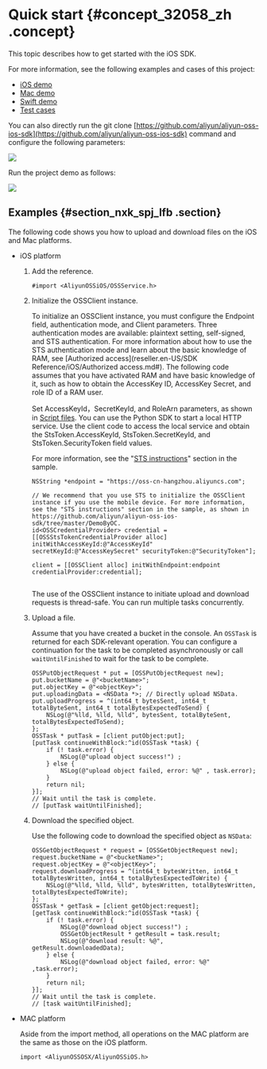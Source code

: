 # Quick start {#concept_32058_zh .concept}

This topic describes how to get started with the iOS SDK.

For more information, see the following examples and cases of this project:

-   [iOS demo](https://github.com/aliyun/aliyun-oss-ios-sdk/tree/master/Example/AliyunOSSSDK-iOS-Example) 
-   [Mac demo](https://github.com/aliyun/aliyun-oss-ios-sdk/tree/master/Example/AliyunOSSSDK-OSX-Example) 
-   [Swift demo](https://github.com/aliyun/aliyun-oss-ios-sdk/tree/master/OSSSwiftDemo) 
-   [Test cases](https://github.com/aliyun/AliyunOSSiOS/tree/master/AliyunOSSiOSTests) 

You can also directly run the git clone [https://github.com/aliyun/aliyun-oss-ios-sdk](https://github.com/aliyun/aliyun-oss-ios-sdk) command and configure the following parameters:

![](http://static-aliyun-doc.oss-cn-hangzhou.aliyuncs.com/assets/img/22537/155719516713693_en-US.png)

Run the project demo as follows:

![](http://static-aliyun-doc.oss-cn-hangzhou.aliyuncs.com/assets/img/22537/155719516713694_en-US.png)

## Examples {#section_nxk_spj_lfb .section}

The following code shows you how to upload and download files on the iOS and Mac platforms.

-   iOS platform
    1.  Add the reference.

        ```language-objc
        #import <AliyunOSSiOS/OSSService.h>
        
        ```

    2.  Initialize the OSSClient instance.

        To initialize an OSSClient instance, you must configure the Endpoint field, authentication mode, and Client parameters. Three authentication modes are available: plaintext setting, self-signed, and STS authentication. For more information about how to use the STS authentication mode and learn about the basic knowledge of RAM, see [Authorized access](reseller.en-US/SDK Reference/iOS/Authorized access.md#). The following code assumes that you have activated RAM and have basic knowledge of it, such as how to obtain the AccessKey ID, AccessKey Secret, and role ID of a RAM user.

        Set AccessKeyId，SecretKeyId, and RoleArn parameters, as shown in [Script files](https://github.com/aliyun/aliyun-oss-android-sdk/blob/master/app/sts_local_server/python/sts.py). You can use the Python SDK to start a local HTTP service. Use the client code to access the local service and obtain the StsToken.AccessKeyId, StsToken.SecretKeyId, and StsToken.SecurityToken field values.

        For more information, see the "[STS instructions](https://github.com/aliyun/aliyun-oss-ios-sdk/tree/master/Example)" section in the sample.

        ```language-objc
        NSString *endpoint = "https://oss-cn-hangzhou.aliyuncs.com";
        
        // We recommend that you use STS to initialize the OSSClient instance if you use the mobile device. For more information, see the "STS instructions" section in the sample, as shown in https://github.com/aliyun/aliyun-oss-ios-sdk/tree/master/DemoByOC.
        id<OSSCredentialProvider> credential = [[OSSStsTokenCredentialProvider alloc] initWithAccessKeyId:@"AccessKeyId" secretKeyId:@"AccessKeySecret" securityToken:@"SecurityToken"];
        
        client = [[OSSClient alloc] initWithEndpoint:endpoint credentialProvider:credential];
        
        
        ```

        The use of the OSSClient instance to initiate upload and download requests is thread-safe. You can run multiple tasks concurrently.

    3.  Upload a file.

        Assume that you have created a bucket in the console. An `OSSTask` is returned for each SDK-relevant operation. You can configure a continuation for the task to be completed asynchronously or call `waitUntilFinished` to wait for the task to be complete.

        ```
        OSSPutObjectRequest * put = [OSSPutObjectRequest new];
        put.bucketName = @"<bucketName>";
        put.objectKey = @"<objectKey>";
        put.uploadingData = <NSData *>; // Directly upload NSData.
        put.uploadProgress = ^(int64_t bytesSent, int64_t totalByteSent, int64_t totalBytesExpectedToSend) {
            NSLog(@"%lld, %lld, %lld", bytesSent, totalByteSent, totalBytesExpectedToSend);
        };
        OSSTask * putTask = [client putObject:put];
        [putTask continueWithBlock:^id(OSSTask *task) {
            if (! task.error) {
                NSLog(@"upload object success!") ;
            } else {
                NSLog(@"upload object failed, error: %@" , task.error);
            }
            return nil;
        }];
        // Wait until the task is complete.
        // [putTask waitUntilFinished];
        ```

    4.  Download the specified object.

        Use the following code to download the specified object as `NSData`:

        ```
        OSSGetObjectRequest * request = [OSSGetObjectRequest new];
        request.bucketName = @"<bucketName>";
        request.objectKey = @"<objectKey>";
        request.downloadProgress = ^(int64_t bytesWritten, int64_t totalBytesWritten, int64_t totalBytesExpectedToWrite) {
            NSLog(@"%lld, %lld, %lld", bytesWritten, totalBytesWritten, totalBytesExpectedToWrite);
        };
        OSSTask * getTask = [client getObject:request];
        [getTask continueWithBlock:^id(OSSTask *task) {
            if (! task.error) {
                NSLog(@"download object success!") ;
                OSSGetObjectResult * getResult = task.result;
                NSLog(@"download result: %@", getResult.downloadedData);
            } else {
                NSLog(@"download object failed, error: %@" ,task.error);
            }
            return nil;
        }];
        // Wait until the task is complete.
        // [task waitUntilFinished];
        ```

-   MAC platform

    Aside from the import method, all operations on the MAC platform are the same as those on the iOS platform.

    ```language-objc
    import <AliyunOSSOSX/AliyunOSSiOS.h>
    
    ```


